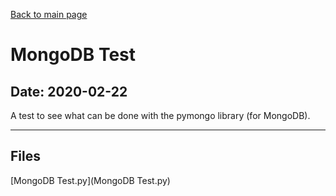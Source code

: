 [Back to main page](/)

# MongoDB Test

## Date: 2020-02-22

A test to see what can be done with the pymongo library (for MongoDB).

-----

## Files

[MongoDB Test.py](MongoDB Test.py)